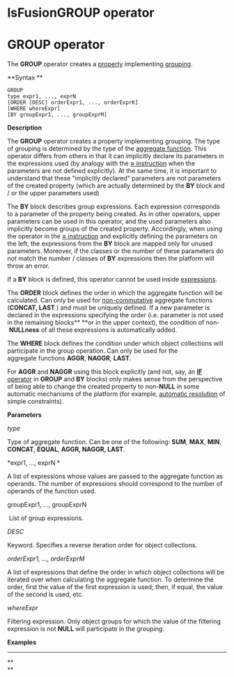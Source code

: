 # lsFusionGROUP operator

# GROUP operator

The **GROUP** operator creates a [property](Properties.md) implementing [grouping](Grouping_GROUP_.md).

**Syntax **

    GROUP 
    type expr1, ..., exprN
    [ORDER [DESC] orderExpr1, ..., orderExprK]
    [WHERE whereExpr]
    [BY groupExpr1, ..., groupExprM]

**Description**

The **GROUP** operator creates a property implementing grouping. The type of grouping is determined by the type of the [aggregate function](Set_operations.md). This operator differs from others in that it can implicitly declare its parameters in the expressions used (by analogy with the [**=** instruction](Instruction_=.md) when the parameters are not defined explicitly). At the same time, it is important to understand that these "implicitly declared" parameters are not parameters of the created property (which are actually determined by the **BY** block and / or the upper parameters used)

The **BY** block describes group expressions. Each expression corresponds to a parameter of the property being created. As in other operators, upper parameters can be used in this operator, and the used parameters also implicitly become groups of the created property. Accordingly, when using the operator in the [**=** instruction](Instruction_=.md) and explicitly defining the parameters on the left, the expressions from the **BY** block are mapped only for unused parameters. Moreover, if the classes or the number of these parameters do not match the number / classes of **BY** expressions then the platform will throw an error. 

If a **BY** block is defined, this operator cannot be used inside [expressions](Expression.md).

The **ORDER** block defines the order in which the aggregate function will be calculated. Can only be used for [non-commutative](Set_operations.md) aggregate functions (**CONCAT, LAST** ) and must be uniquely defined. If a new parameter is declared in the expressions specifying the order (i.e. parameter is not used in the remaining blocks** **or in the upper context), the condition of non- **NULLness** of all these expressions is automatically added.

The **WHERE** block defines the condition under which object collections will participate in the group operation. Can only be used for the aggregate functions **AGGR**, **NAGGR**, **LAST**.

For **AGGR** and **NAGGR** using this block explicitly (and not, say, an [**IF** operator](IF_operator.md) in **GROUP** and **BY** blocks) only makes sense from the perspective of being able to change the created property to non-**NULL** in some automatic mechanisms of the platform (for example, [automatic resolution](Simple_constraints.md) of simple constraints).

**Parameters**

*type*

Type of aggregate function. Can be one of the following: **SUM**, **MAX**, **MIN**, **CONCAT**, **EQUAL**, ****AGGR, NAGGR, LAST****. 

*expr1, ..., exprN *

A list of expressions whose values are passed to the aggregate function as operands. The number of expressions should correspond to the number of operands of the function used. 

groupExpr1, ..., groupExprN  

 List of group expressions. 

*DESC*

Keyword. Specifies a reverse iteration order for object collections. 

*orderExpr1, ..., orderExprM*

A list of expressions that define the order in which object collections will be iterated over when calculating the aggregate function. To determine the order, first the value of the first expression is used; then, if equal, the value of the second is used, etc. 

*whereExpr*

Filtering expression. Only object groups for which the value of the filtering expression is not **NULL** will participate in the grouping.

**Examples**

****



**  
**
